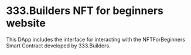 # 333.Builders NFT for beginners website

This DApp includes the interface for interacting with the NFTForBeginners Smart Contract developed by 333.Builders.